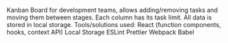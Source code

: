 Kanban Board for development teams, allows adding/removing
tasks and moving them between stages. Each column has its task
limit. All data is stored in local storage. Tools/solutions used:
React (function components, hooks, context API)
Local Storage
ESLint
Prettier
Webpack
Babel
